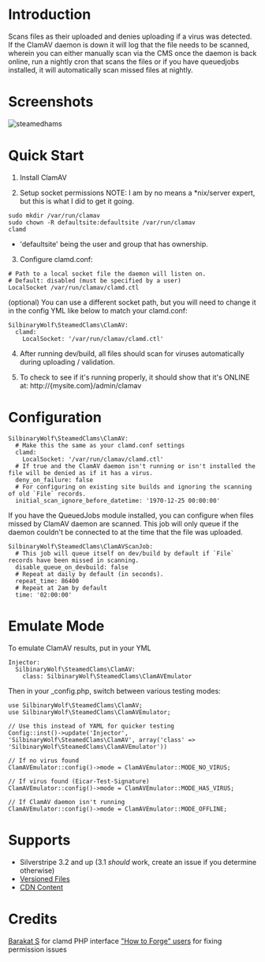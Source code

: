 # Introduction

Scans files as their uploaded and denies uploading if a virus was detected. If the ClamAV daemon is down it will log
that the file needs to be scanned, wherein you can either manually scan via the CMS once the daemon is back online, run a
nightly cron that scans the files or if you have queuedjobs installed, it will automatically scan missed files at nightly.

# Screenshots

![steamedhams](https://cloud.githubusercontent.com/assets/3859574/20907335/b8459310-bba1-11e6-86d2-3a5f6cc6e959.jpg)

# Quick Start

1) Install ClamAV

2) Setup socket permissions
NOTE: I am by no means a *nix/server expert, but this is what I did to get it going.
```
sudo mkdir /var/run/clamav
sudo chown -R defaultsite:defaultsite /var/run/clamav
clamd
```
* 'defaultsite' being the user and group that has ownership.

3) Configure clamd.conf:
```
# Path to a local socket file the daemon will listen on.
# Default: disabled (must be specified by a user)
LocalSocket /var/run/clamav/clamd.ctl
```

(optional) You can use a different socket path, but you will need to change it in
the config YML like below to match your clamd.conf:
```
SilbinaryWolf\SteamedClams\ClamAV:
  clamd:
    LocalSocket: '/var/run/clamav/clamd.ctl'
```

4) After running dev/build, all files should scan for viruses automatically during uploading / validation.

5) To check to see if it's running properly, it should show that it's ONLINE at: http://{mysite.com}/admin/clamav

# Configuration

```
SilbinaryWolf\SteamedClams\ClamAV:
  # Make this the same as your clamd.conf settings
  clamd:
    LocalSocket: '/var/run/clamav/clamd.ctl'
  # If true and the ClamAV daemon isn't running or isn't installed the file will be denied as if it has a virus.
  deny_on_failure: false
  # For configuring on existing site builds and ignoring the scanning of old `File` records. 
  initial_scan_ignore_before_datetime: '1970-12-25 00:00:00'
```

If you have the QueuedJobs module installed, you can configure when files missed by ClamAV daemon are scanned.
This job will only queue if the daemon couldn't be connected to at the time that the file was uploaded.

```
SilbinaryWolf\SteamedClams\ClamAVScanJob:
  # This job will queue itself on dev/build by default if `File` records have been missed in scanning.
  disable_queue_on_devbuild: false
  # Repeat at daily by default (in seconds).
  repeat_time: 86400
  # Repeat at 2am by default
  time: '02:00:00'
```

# Emulate Mode

To emulate ClamAV results, put in your YML

```
Injector:
  SilbinaryWolf\SteamedClams\ClamAV:
    class: SilbinaryWolf\SteamedClams\ClamAVEmulator
```

Then in your _config.php, switch between various testing modes:
```
use SilbinaryWolf\SteamedClams\ClamAV;
use SilbinaryWolf\SteamedClams\ClamAVEmulator;

// Use this instead of YAML for quicker testing
Config::inst()->update('Injector', 'SilbinaryWolf\SteamedClams\ClamAV', array('class' => 'SilbinaryWolf\SteamedClams\ClamAVEmulator'))

// If no virus found
ClamAVEmulator::config()->mode = ClamAVEmulator::MODE_NO_VIRUS;

// If virus found (Eicar-Test-Signature)
ClamAVEmulator::config()->mode = ClamAVEmulator::MODE_HAS_VIRUS;

// If ClamAV daemon isn't running
ClamAVEmulator::config()->mode = ClamAVEmulator::MODE_OFFLINE;
```

# Supports
- Silverstripe 3.2 and up (3.1 *should* work, create an issue if you determine otherwise)
- [Versioned Files](https://github.com/silverstripe-australia/silverstripe-versionedfiles)
- [CDN Content](https://github.com/silverstripe-australia/silverstripe-cdncontent)

# Credits

[Barakat S](https://github.com/FileZ/php-clamd) for clamd PHP interface
["How to Forge" users](https://web.archive.org/web/20161124000346/https://www.howtoforge.com/community/threads/clamd-will-not-start.34559/) for fixing permission issues